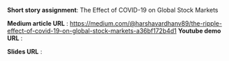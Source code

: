 **Short story assignment**:
The Effect of COVID-19 on Global Stock Markets

**Medium article URL** : https://medium.com/@harshavardhanv89/the-ripple-effect-of-covid-19-on-global-stock-markets-a36bf172b4d1
**Youtube demo URL** : 

**Slides URL** :

